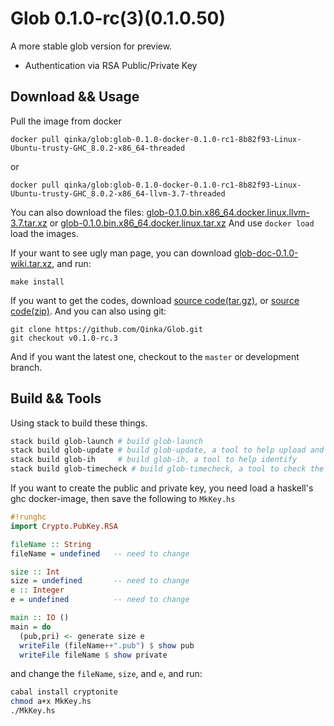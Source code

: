 Glob 0.1.0-rc(3)(0.1.0.50)
===

A more stable glob version for preview. 

* Authentication via RSA Public/Private Key

## Download && Usage

Pull the image from docker
```shell
docker pull qinka/glob:glob-0.1.0-docker-0.1.0-rc1-8b82f93-Linux-Ubuntu-trusty-GHC_8.0.2-x86_64-threaded
```
or
```shell
docker pull qinka/glob:glob-0.1.0-docker-0.1.0-rc1-8b82f93-Linux-Ubuntu-trusty-GHC_8.0.2-x86_64-llvm-3.7-threaded
```

You can also download the files:
[glob-0.1.0.bin.x86_64.docker.linux.llvm-3.7.tar.xz](http://prj.qinka.pw/release/release/glob/v0.1.0-rc.3/glob-0.1.0.bin.x86_64.docker.linux.llvm-3.7.tar.xz)
or 
[glob-0.1.0.bin.x86_64.docker.linux.tar.xz](http://prj.qinka.pw/release/release/glob/v0.1.0-rc.3/glob-0.1.0.bin.x86_64.docker.linux.tar.xz)
And use `docker load` load the images.

If your want to see ugly man page, you can download 
[glob-doc-0.1.0-wiki.tar.xz](http://prj.qinka.pw/release/release/glob/v0.1.0-rc.3/glob-doc-0.1.0-wiki.tar.xz),
and run:
```shell
make install
```

If you want to get the codes, download [source code(tar.gz)](https://github.com/Qinka/Glob/archive/v0.1.0-rc.3.tar.gz), or
[source code(zip)](https://github.com/Qinka/Glob/archive/v0.1.0-rc.3.zip).
And you can also using git:
```shell
git clone https://github.com/Qinka/Glob.git
git checkout v0.1.0-rc.3
```
And if you want the latest one, checkout to the `master` or development branch.

## Build && Tools

Using stack to build these things.
```bash
stack build glob-launch # build glob-launch
stack build glob-update # build glob-update, a tool to help upload and update
stack build glob-ih     # build glob-ih, a tool to help identify
stack build glob-timecheck # build glob-timecheck, a tool to check the delay between the backend and your computer.
```

If you want to create the public and private key, you need load a haskell's ghc docker-image, then save the following to `MkKey.hs`
```haskell
#!runghc
import Crypto.PubKey.RSA

fileName :: String
fileName = undefined   -- need to change

size :: Int
size = undefined       -- need to change
e :: Integer
e = undefined          -- need to change

main :: IO ()
main = do
  (pub,pri) <- generate size e
  writeFile (fileName++".pub") $ show pub
  writeFile fileName $ show private
```
and change the `fileName`, `size`, and `e`, and run:
```bash
cabal install cryptonite
chmod a+x MkKey.hs
./MkKey.hs
```


